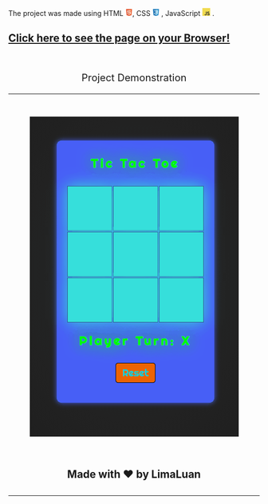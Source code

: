 <p>The project was made using HTML <img src="https://raw.githubusercontent.com/devicons/devicon/master/icons/html5/html5-original.svg" alt="html5" width="14" height="14" style="max-width:100%">, CSS <img src="https://raw.githubusercontent.com/devicons/devicon/master/icons/css3/css3-original.svg" alt="html5" width="14" height="14" style="max-width:100%"></img> , JavaScript <img src="https://raw.githubusercontent.com/devicons/devicon/master/icons/javascript/javascript-original.svg" width="16" height="16" style="max-width:100%"></img> .</p>
<h2><a href="https://limaluan.github.io/js_tic_tac_toe/">Click here to see the page on your Browser!</a></h2><br>

<p align="center" style="font-size:20px">Project Demonstration</p>
<hr><br>
<p align="center">
<img src="https://github.com/limaluan/js_tic_tac_toe/blob/master/demo_imgs/home.gif?raw=true">
<p>
<br>
<h2><p align="center">
    Made with ❤️ by LimaLuan
<p><h2>
<hr>